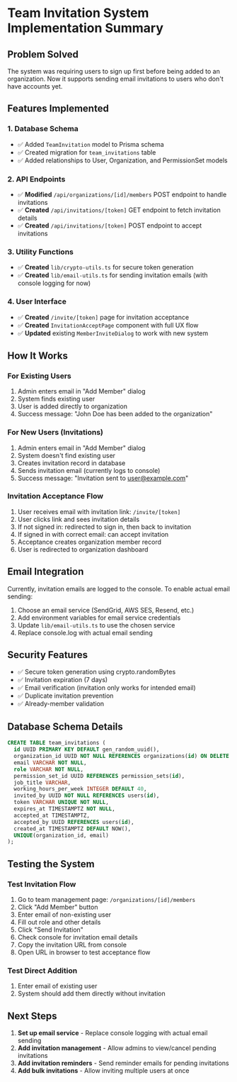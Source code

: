 # Team Invitation System Implementation Summary

## Problem Solved
The system was requiring users to sign up first before being added to an organization. Now it supports sending email invitations to users who don't have accounts yet.

## Features Implemented

### 1. Database Schema
- ✅ Added `TeamInvitation` model to Prisma schema
- ✅ Created migration for `team_invitations` table
- ✅ Added relationships to User, Organization, and PermissionSet models

### 2. API Endpoints
- ✅ **Modified** `/api/organizations/[id]/members` POST endpoint to handle invitations
- ✅ **Created** `/api/invitations/[token]` GET endpoint to fetch invitation details
- ✅ **Created** `/api/invitations/[token]` POST endpoint to accept invitations

### 3. Utility Functions
- ✅ **Created** `lib/crypto-utils.ts` for secure token generation
- ✅ **Created** `lib/email-utils.ts` for sending invitation emails (with console logging for now)

### 4. User Interface
- ✅ **Created** `/invite/[token]` page for invitation acceptance
- ✅ **Created** `InvitationAcceptPage` component with full UX flow
- ✅ **Updated** existing `MemberInviteDialog` to work with new system

## How It Works

### For Existing Users
1. Admin enters email in "Add Member" dialog
2. System finds existing user
3. User is added directly to organization
4. Success message: "John Doe has been added to the organization"

### For New Users (Invitations)
1. Admin enters email in "Add Member" dialog
2. System doesn't find existing user
3. Creates invitation record in database
4. Sends invitation email (currently logs to console)
5. Success message: "Invitation sent to user@example.com"

### Invitation Acceptance Flow
1. User receives email with invitation link: `/invite/[token]`
2. User clicks link and sees invitation details
3. If not signed in: redirected to sign in, then back to invitation
4. If signed in with correct email: can accept invitation
5. Acceptance creates organization member record
6. User is redirected to organization dashboard

## Email Integration
Currently, invitation emails are logged to the console. To enable actual email sending:

1. Choose an email service (SendGrid, AWS SES, Resend, etc.)
2. Add environment variables for email service credentials
3. Update `lib/email-utils.ts` to use the chosen service
4. Replace console.log with actual email sending

## Security Features
- ✅ Secure token generation using crypto.randomBytes
- ✅ Invitation expiration (7 days)
- ✅ Email verification (invitation only works for intended email)
- ✅ Duplicate invitation prevention
- ✅ Already-member validation

## Database Schema Details

```sql
CREATE TABLE team_invitations (
  id UUID PRIMARY KEY DEFAULT gen_random_uuid(),
  organization_id UUID NOT NULL REFERENCES organizations(id) ON DELETE CASCADE,
  email VARCHAR NOT NULL,
  role VARCHAR NOT NULL,
  permission_set_id UUID REFERENCES permission_sets(id),
  job_title VARCHAR,
  working_hours_per_week INTEGER DEFAULT 40,
  invited_by UUID NOT NULL REFERENCES users(id),
  token VARCHAR UNIQUE NOT NULL,
  expires_at TIMESTAMPTZ NOT NULL,
  accepted_at TIMESTAMPTZ,
  accepted_by UUID REFERENCES users(id),
  created_at TIMESTAMPTZ DEFAULT NOW(),
  UNIQUE(organization_id, email)
);
```

## Testing the System

### Test Invitation Flow
1. Go to team management page: `/organizations/[id]/members`
2. Click "Add Member" button
3. Enter email of non-existing user
4. Fill out role and other details
5. Click "Send Invitation"
6. Check console for invitation email details
7. Copy the invitation URL from console
8. Open URL in browser to test acceptance flow

### Test Direct Addition
1. Enter email of existing user
2. System should add them directly without invitation

## Next Steps
1. **Set up email service** - Replace console logging with actual email sending
2. **Add invitation management** - Allow admins to view/cancel pending invitations
3. **Add invitation reminders** - Send reminder emails for pending invitations
4. **Add bulk invitations** - Allow inviting multiple users at once